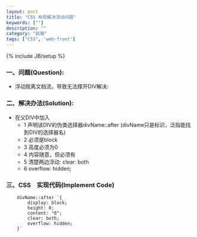 ```yaml
---
layout: post
title: "CSS 布局解决浮动问题"
keywords: [""]
description: ""
category: "前端"
tags: ["CSS", 'web-front']
---
```

{% include JB/setup %}

### 一、问题(Question):
* 浮动脱离文档流，导致无法撑开DIV解决:

### 二、解决办法(Solution):
* 在父DIV中加入
    * 1 声明该DIV的伪类选择器divName::after (divName只是标识，泛指能找到DIV的选择器名)
    * 2 必须是block
    * 3 高度必须为0
    * 4 内容随意，但必须有
    * 5 清楚两边浮动: clear: both
    * 6 overflow: hidden;

### 三、CSS　实现代码(Implement Code)

```
    divName::after `{
        display: block;
        height: 0;
        content: "0";
        clear: both;
        overflow: hidden;
    }`
```
